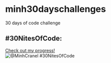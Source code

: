 # minh30dayschallenges
30 days of code challenge 
## #30NitesOfCode:
  [Check out my progress!](https://www.codedex.io/@MinhCranel/30-nites-of-code)  
  ![@MinhCranel #30NitesOfCode](https://www.codedex.io/api/petStatus?user=MinhCranel)
